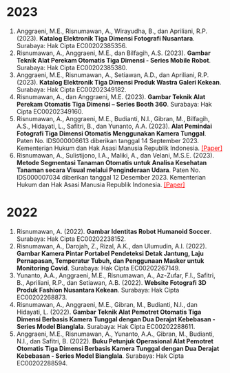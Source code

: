 # 2023
1. Anggraeni, M.E., Risnumawan, A., Wirayudha, B., dan Apriliani, R.P. (2023). **Katalog Elektronik Tiga Dimensi Fotografi Nusantara**. Surabaya: Hak Cipta EC00202385356.
1. Risnumawan, A., Anggraeni, M.E., dan Bilfagih, A.S. (2023). **Gambar Teknik Alat Perekam Otomatis Tiga Dimensi - Series Mobile Robot**. Surabaya: Hak Cipta EC00202385380.
1. Anggraeni, M.E., Risnumawan, A., Setiawan, A.D., dan Apriliani, R.P. (2023). **Katalog Elektronik Tiga Dimensi Produk Wastra Galeri Kekean**. Surabaya: Hak Cipta EC00202349182.
1. Risnumawan, A., dan Anggraeni, M.E. (2023). **Gambar Teknik Alat Perekam Otomatis Tiga Dimensi – Series Booth 360**. Surabaya: Hak Cipta EC00202349160.
1. Risnumawan, A., Anggraeni, M.E., Budianti, N.I., Gibran, M., Bilfagih, A.S., Hidayati, L., Safitri, B., dan Yunanto, A.A. (2023). **Alat Pemindai Fotografi Tiga Dimensi Otomatis Menggunakan Kamera Tunggal**. Paten No. IDS000006613 diberikan tanggal 14 September 2023. Kementerian Hukum dan Hak Asasi Manusia Republik Indonesia. <a href="https://drive.google.com/open?id=1o6BXqEUZ7zZHlj5R50SMlQWvrScyfdZW" style="color:red;">[Paper]</a>
1. Risnumawan, A., Sulistijono, I.A., Maliki, A., dan Velani, M.S.E. (2023). **Metode Segmentasi Tanaman Otomatis untuk Analisa Kesehatan Tanaman secara Visual melalui Penginderaan Udara**. Paten No. IDS000007034 diberikan tanggal 12 Desember 2023. Kementerian Hukum dan Hak Asasi Manusia Republik Indonesia. <a href="https://drive.google.com/open?id=1OYMcBudXYWP_EzRJyU2bl4SUVibjHMlq" style="color:red;">[Paper]</a>

# 2022
1. Risnumawan, A. (2022). **Gambar Identitas Robot Humanoid Soccer**. Surabaya: Hak Cipta EC00202238152.
1. Risnumawan, A., Darojah, Z., Rizal, A.K., dan Ulumudin, A.I. (2022). **Gambar Kamera Pintar Portabel Pendeteksi Detak Jantung, Laju Pernapasan, Temperatur Tubuh, dan Penggunaan Masker untuk Monitoring Covid**. Surabaya: Hak Cipta EC00202267149.
1. Yunanto, A.A., Anggraeni, M.E., Risnumawan, A., Az-Zufar, F.I., Safitri, B., Apriliani, R.P., dan Setiawan, A.B. (2022). **Website Fotografi 3D Produk Fashion Nusantara Kekean**. Surabaya: Hak Cipta EC00202268873.
1. Risnumawan, A., Anggraeni, M.E., Gibran, M., Budianti, N.I., dan Hidayati, L. (2022). **Gambar Teknik Alat Pemotret Otomatis Tiga Dimensi Berbasis Kamera Tunggal dengan Dua Derajat Kebebasan - Series Model Bianglala**. Surabaya: Hak Cipta EC00202288611.
1. Anggraeni, M.E., Risnumawan, A., Yunanto, A.A., Gibran, M., Budianti, N.I., dan Safitri, B. (2022). **Buku Petunjuk Operasional Alat Pemotret Otomatis Tiga Dimensi Berbasis Kamera Tunggal dengan Dua Derajat Kebebasan - Series Model Bianglala**. Surabaya: Hak Cipta EC00202288594.